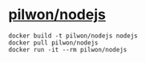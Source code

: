 # [pilwon/nodejs](https://registry.hub.docker.com/u/pilwon/nodejs/)

    docker build -t pilwon/nodejs nodejs
    docker pull pilwon/nodejs
    docker run -it --rm pilwon/nodejs
